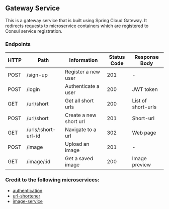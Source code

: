 ## Gateway Service

This is a gateway service that is built using Spring Cloud Gateway. It redirects requests to microservice 
containers which are registered to Consul service registration. 


### Endpoints

| HTTP | Path                | Information            | Status Code | Response Body      |
|------|---------------------|------------------------|-------------|--------------------|
| POST | /sign-up            | Register a new user    | 201         | -                  |
| POST | /login              | Authenticate a user    | 200         | JWT token          |
| GET  | /url/short          | Get all short urls     | 200         | List of short-urls |
| POST | /url/short          | Create a new short url | 201         | Short-url          |
| GET  | /urls/:short-url-id | Navigate to a url      | 302         | Web page           |
| POST | /image              | Upload an image        | 201         | -                  |
| GET  | /image/:id          | Get a saved image      | 200         | Image preview      |


### Credit to the following microservices:
- [authentication](https://github.com/fredrik-philippe-vimbayi/auth-microservice)
- [url-shortener](https://github.com/DarkendHall/url_shortener)
- [image-service](https://github.com/Patlenlix/image-storage)
